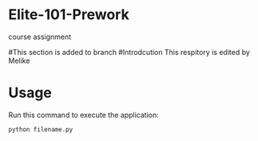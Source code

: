 # Elite-101-Prework
course assignment

#This section is added to branch
#Introdcution
This respitory is edited by Melike
# Usage
Run this command to execute the application:


`python filename.py`
